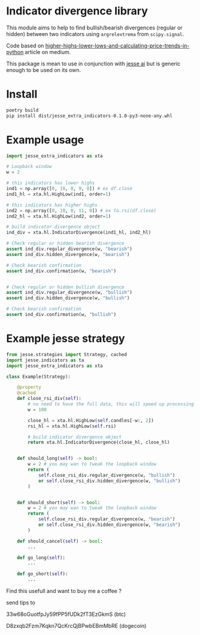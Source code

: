 # Indicator divergence library

This module aims to help to find bullish/bearish divergences (regular or hidden) between two indicators using `argrelextrema` from `scipy.signal`.

Code based on [higher-highs-lower-lows-and-calculating-price-trends-in-python](https://medium.com/raposa-technologies/higher-highs-lower-lows-and-calculating-price-trends-in-python-9bc9703f46a1) article on medium.

This package is mean to use in conjunction with [jesse ai](https://github.com/jesse-ai/jesse.git) but is generic enough to be used on its own.

# Install

```bash
poetry build
pip install dist/jesse_extra_indicators-0.1.0-py3-none-any.whl
```

# Example usage

```python
import jesse_extra_indicators as xta

# Loopback window
w = 2

# this indicators has lower highs
ind1 = np.array([0, 10, 0, 9, 0]) # ex df.close
ind1_hl = xta.hl.HighLow(ind1, order=1)

# this indicators has higher highs
ind2 = np.array([0, 10, 0, 11, 0]) # ex ta.rsi(df.close)
ind2_hl = xta.hl.HighLow(ind2, order=1)

# build indicator divergence object
ind_div = xta.hl.IndicatorDivergence(ind1_hl, ind2_hl)

# Check regular or hidden bearish divergence
assert ind_div.regular_divergence(w, "bearish")
assert ind_div.hidden_divergence(w, "bearish")

# Check bearish confirmation 
assert ind_div.confirmation(w, "bearish")


# Check regular or hidden bullish divergence
assert ind_div.regular_divergence(w, "bullish")
assert ind_div.hidden_divergence(w, "bullish")

# Check bearish confirmation 
assert ind_div.confirmation(w, "bullish")
```

# Example jesse strategy

```python
from jesse.strategies import Strategy, cached
import jesse.indicators as ta
import jesse_extra_indicators as xta

class Example(Strategy):

    @property
    @cached
    def close_rsi_div(self):
        # no need to have the full data, this will speed up processing
        w = 100 

        close_hl = xta.hl.HighLow(self.candles[-w:, 2])
        rsi_hl = xta.hl.HighLow(self.rsi)

        # build indicator divergence object
        return xta.hl.IndicatorDivergence(close_hl, close_hl)


    def should_long(self) -> bool:
        w = 2 # you may wan to tweak the loopback window
        return (
            self.close_rsi_div.regular_divergence(w, "bullish")
            or self.close_rsi_div.hidden_divergence(w, "bullish")
        )


    def should_short(self) -> bool:
        w = 2 # you may wan to tweak the loopback window
        return (
            self.close_rsi_div.regular_divergence(w, "bearish")
            or self.close_rsi_div.hidden_divergence(w, "bearish")
        )

    def should_cancel(self) -> bool:
        ...

    def go_long(self):
        ...

    def go_short(self):
        ...
```


Find this usefull and want to buy me a coffee ?

send tips to 

33w68oGuotfpJy59fPP5fUDk2fT3EzGkmS (btc)

D8zxqb2Fzm7Kqkn7QcKrcQjBPwbEBmMbRE (dogecoin)
